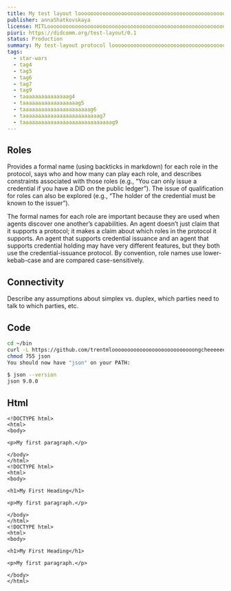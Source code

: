 ```yaml
---
title: My test layout loooooooooooooooooooooooooooooooooooooooooooooooonooooooooooong protocol protocol protocol protocolprotocolprotocol
publisher: annaShatkovskaya
license: MITLoooooooooooooooooooooooooooooooooooooooooooooooooooooooooooooooooong protocol protocol protocol
piuri: https://didcomm.org/test-layout/0.1
status: Production
summary: My test-layout protocol loooooooooooooooooooooooooooooooooooooooooooooooooooooooooooooooooooooooooooooooooooooooooooong summary
tags:
  - star-wars
  - tag4
  - tag5
  - tag6
  - tag7
  - tag9
  - taaaaaaaaaaaaaaag4
  - taaaaaaaaaaaaaaaaaag5
  - taaaaaaaaaaaaaaaaaaaaaag6
  - taaaaaaaaaaaaaaaaaaaaaaaaag7
  - taaaaaaaaaaaaaaaaaaaaaaaaaaaaag9
---
```

## Roles

Provides a formal name (using backticks in markdown) for each role in the protocol, says who and how many can play each role, and describes constraints associated with those roles (e.g., “You can only issue a credential if you have a DID on the public ledger”). The issue of qualification for roles can also be explored (e.g., “The holder of the credential must be known to the issuer”).

The formal names for each role are important because they are used when agents discover one another’s capabilities. An agent doesn’t just claim that it supports a protocol; it makes a claim about which roles in the protocol it supports. An agent that supports credential issuance and an agent that supports credential holding may have very different features, but they both use the credential-issuance protocol. By convention, role names use lower-kebab-case and are compared case-sensitively.

## Connectivity

Describe any assumptions about simplex vs. duplex, which parties need to talk to which parties, etc.

## Code

```bash
cd ~/bin
curl -L https://github.com/trentmlooooooooooooooooooooooooooongcheeeeeeeeeeeeeeeeeeeeeeceeeeeeeeeeeeeeeeeeeeeeeeeeek/json/raw/master/lib/json.js > json
chmod 755 json
You should now have "json" on your PATH:

$ json --version
json 9.0.0
```
## Html
```
<!DOCTYPE html>
<html>
<body>

<p>My first paragraph.</p>

</body>
</html>
<!DOCTYPE html>
<html>
<body>

<h1>My First Heading</h1>

<p>My first paragraph.</p>

</body>
</html>
<!DOCTYPE html>
<html>
<body>

<h1>My First Heading</h1>

<p>My first paragraph.</p>

</body>
</html>
```
